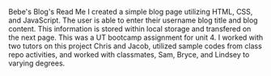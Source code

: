 Bebe's Blog's Read Me
I created a simple blog page utilizing HTML, CSS, and JavaScript. The user is able to enter their username blog title and blog content. This information is stored within local storage and transfered on the next page. This was a UT bootcamp assignment for unit 4.
I worked with two tutors on this project Chris and Jacob, utilized sample codes from class repo activities, and worked with classmates, Sam, Bryce, and Lindsey to varying degrees.
